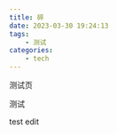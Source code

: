 ```yaml
---
title: 碎
date: 2023-03-30 19:24:13
tags:
    - 测试
categories:
    - tech
---
```


测试页

测试

test edit